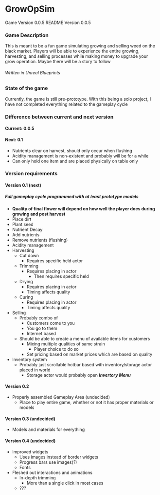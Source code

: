 # GrowOpSim
Game Version 0.0.5
README Version 0.0.5
### Game Description
This is meant to be a fun game simulating growing and selling weed on the black market. Players will be able to experience the entire growing, harvesting, and selling processes while making money to upgrade your grow operation. Maybe there will be a story to follow
###### Written in Unreal Blueprints

### State of the game
Currently, the game is still pre-prototype. With this being a solo project, I have not completed everything related to the gameplay cycle

### Difference between current and next version
#### Current: 0.0.5
#### Next: 0.1
* Nutrients clear on harvest, should only occur when flushing
* Acidity management is non-existent and probably will be for a while
* Can only hold one item and are placed physically on table only

### Version requirements
#### Version 0.1 (next)
##### Full gameplay cycle programmed with at least prototype models
* **Quality of final flower will depend on how well the player does during growing and post harvest**
* Place dirt
* Plant seed
* Nutrient Decay
* Add nutrients
* Remove nutrients (flushing)
* Acidity management
* Harvesting
  * Cut down
    * Requires specific held actor
  * Trimming
    * Requires placing in actor
      * Then requires specific held
  * Drying
    * Requires placing in actor
    * Timing affects quality
  * Curing
    * Requires placing in actor
    * Timing affects quality
* Selling
  * Probably combo of
    * Customers come to you
    * You go to them
    * Internet based
  * Should be able to create a menu of available items for customers
    * Mixing multiple qualities of same strain
      * Player choice to do so
    * Set pricing based on market prices which are based on quality
* Inventory system
  * Probably just scrollable hotbar based with inventory/storage actor placed in world
    * Storage actor would probably open ***Invertory Menu***

#### Version 0.2
* Properly assembled Gameplay Area (undecided)
  * Place to play entire game, whether or not it has proper materials or models

#### Version 0.3 (undecided)
* Models and materials for everything


#### Version 0.4 (undecided)
* Improved widgets
  * Uses images instead of border widgets
  * Progress bars use images(?)
  * Fonts
* Fleshed out interactions and animations
  * In-depth trimming
    * More than a single click in most cases
  * ???


